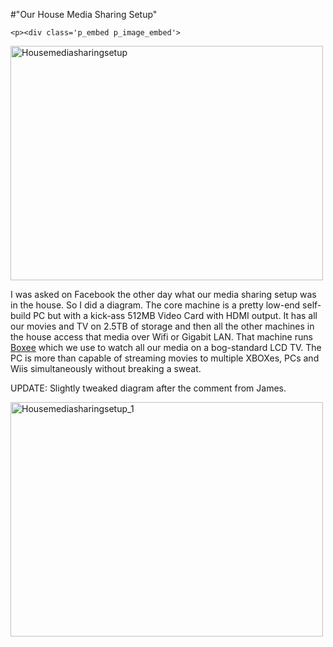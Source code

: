 #"Our House Media Sharing Setup"


    <p><div class='p_embed p_image_embed'>
<a href="http://getfile9.posterous.com/getfile/files.posterous.com/conoroneill/o1YMkjobIrZzEEM1ewVVEaMkFcZUVbp7t4OtQ8Zye012gS5Si9ssxzwiOS8Q/HouseMediaSharingSetup.png"><img alt="Housemediasharingsetup" height="375" src="http://getfile0.posterous.com/getfile/files.posterous.com/conoroneill/lyKaY4o6vISOOFiZUAoQUAn7soiGPUfE67drcF7OmHoAcSuAvBQffODP233U/HouseMediaSharingSetup.png.scaled.500.jpg" width="500" /></a>
</div>
</p>
<p>I was asked on Facebook the other day what our media sharing setup was in the house. So I did a diagram. The core machine is a pretty low-end self-build PC but with a kick-ass 512MB Video Card with HDMI output. It has all our movies and TV on 2.5TB of storage and then all the other machines in the house access that media over Wifi or Gigabit LAN. That machine runs <a href="http://www.boxee.tv/">Boxee</a> which we use to watch all our media on a bog-standard LCD TV. The PC is more than capable of streaming movies to multiple XBOXes, PCs and Wiis simultaneously without breaking a sweat.</p>
<p>UPDATE: Slightly tweaked diagram after the comment from James.</p>
<p><div class='p_embed p_image_embed'>
<a href="http://getfile9.posterous.com/getfile/files.posterous.com/temp-2010-09-10/yFijBmxbakJoJhiweIgrIvbuwlxnfpyiHwyDldvEhDlAGtlaGookhHefllek/HouseMediaSharingSetup_1.png.scaled1000.png"><img alt="Housemediasharingsetup_1" height="375" src="http://getfile6.posterous.com/getfile/files.posterous.com/temp-2010-09-10/yFijBmxbakJoJhiweIgrIvbuwlxnfpyiHwyDldvEhDlAGtlaGookhHefllek/HouseMediaSharingSetup_1.png.scaled500.png" width="500" /></a>
</div>
</p>
  